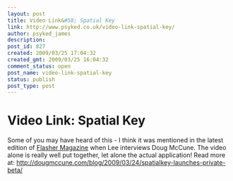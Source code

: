 ```yaml
---
layout: post
title: Video Link&#58; Spatial Key
link: http://www.psyked.co.uk/video-link-spatial-key/
author: psyked_james
description: 
post_id: 827
created: 2009/03/25 17:04:32
created_gmt: 2009/03/25 16:04:32
comment_status: open
post_name: video-link-spatial-key
status: publish
post_type: post
---
```


# Video Link: Spatial Key

Some of you may have heard of this - I think it was mentioned in the latest edition of [Flasher Magazine](http://www.flashermag.com/) when Lee interviews Doug McCune. The video alone is really well put together, let alone the actual application!  Read more at: <http://dougmccune.com/blog/2009/03/24/spatialkey-launches-private-beta/>